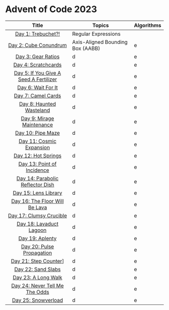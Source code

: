 # Advent of Code 2023

|                    Title                    | Topics                           | Algorithms |
| :-----------------------------------------: | -------------------------------- | ---------- |
|           [Day 1: Trebuchet?!][1]           | Regular Expressions              |            |
|         [Day 2: Cube Conundrum][2]          | Axis-Aligned Bounding Box (AABB) | e          |
|           [Day 3: Gear Ratios][3]           | d                                | e          |
|          [Day 4: Scratchcards][4]           | d                                | e          |
| [Day 5: If You Give A Seed A Fertilizer][5] | d                                | e          |
|           [Day 6: Wait For It][6]           | d                                | e          |
|           [Day 7: Camel Cards][7]           | d                                | e          |
|        [Day 8: Haunted Wasteland][8]        | d                                | e          |
|       [Day 9: Mirage Maintenance][9]        | d                                | e          |
|           [Day 10: Pipe Maze][10]           | d                                | e          |
|       [Day 11: Cosmic Expansion][11]        | d                                | e          |
|          [Day 12: Hot Springs][12]          | d                                | e          |
|      [Day 13: Point of Incidence][13]       | d                                | e          |
|   [Day 14: Parabolic Reflector Dish][14]    | d                                | e          |
|         [Day 15: Lens Library][15]          | d                                | e          |
|    [Day 16: The Floor Will Be Lava][16]     | d                                | e          |
|        [Day 17: Clumsy Crucible][17]        | d                                | e          |
|        [Day 18: Lavaduct Lagoon][18]        | d                                | e          |
|            [Day 19: Aplenty][19]            | d                                | e          |
|       [Day 20: Pulse Propagation][20]       | d                                | e          |
|         [Day 21: Step Counter][21]]         | d                                | e          |
|          [Day 22: Sand Slabs][22]           | d                                | e          |
|          [Day 23: A Long Walk][23]          | d                                | e          |
|    [Day 24: Never Tell Me The Odds][24]     | d                                | e          |
|          [Day 25: Snowverload][25]          | d                                | e          |

[1]: https://adventofcode.com/2023/day/1
[2]: https://adventofcode.com/2023/day/2
[3]: https://adventofcode.com/2023/day/3
[4]: https://adventofcode.com/2023/day/4
[5]: https://adventofcode.com/2023/day/5
[6]: https://adventofcode.com/2023/day/6
[7]: https://adventofcode.com/2023/day/7
[8]: https://adventofcode.com/2023/day/8
[9]: https://adventofcode.com/2023/day/9
[10]: https://adventofcode.com/2023/day/10
[11]: https://adventofcode.com/2023/day/11
[12]: https://adventofcode.com/2023/day/12
[13]: https://adventofcode.com/2023/day/13
[14]: https://adventofcode.com/2023/day/14
[15]: https://adventofcode.com/2023/day/15
[16]: https://adventofcode.com/2023/day/16
[17]: https://adventofcode.com/2023/day/17
[18]: https://adventofcode.com/2023/day/18
[19]: https://adventofcode.com/2023/day/19
[20]: https://adventofcode.com/2023/day/20
[21]: https://adventofcode.com/2023/day/21
[22]: https://adventofcode.com/2023/day/22
[23]: https://adventofcode.com/2023/day/23
[24]: https://adventofcode.com/2023/day/24
[25]: https://adventofcode.com/2023/day/25